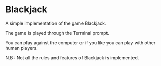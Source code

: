# Blackjack
A simple implementation of the game Blackjack.

The game is played through the Terminal prompt.

You can play against the computer or if you like you can play with other human players.

N.B : Not all the rules and features of Blackjack is implemented.
